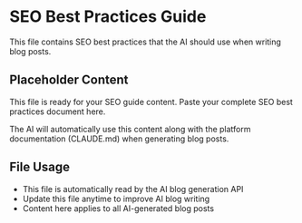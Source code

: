 # SEO Best Practices Guide

This file contains SEO best practices that the AI should use when writing blog posts.

## Placeholder Content
This file is ready for your SEO guide content. Paste your complete SEO best practices document here.

The AI will automatically use this content along with the platform documentation (CLAUDE.md) when generating blog posts.

## File Usage
- This file is automatically read by the AI blog generation API
- Update this file anytime to improve AI blog writing
- Content here applies to all AI-generated blog posts